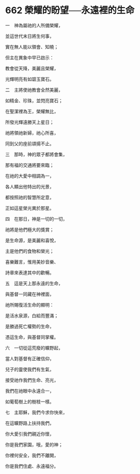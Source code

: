 # 662 榮耀的盼望──永遠裡的生命

一　神為屬祂的人所備榮耀，

並這世代末日將生何事，

實在無人能以領會、知曉；

但主在異象中早已啟示：

教會從天降，美麗且榮耀，

光輝明亮有如碧玉寶石。

二　主將使祂教會全然美麗，

如精金、珍珠，並閃亮寶石；

在聖潔裡為王，榮耀無比，

所發光輝遠勝天上星日；

祂將領祂新婦，祂心所喜，

同到父的座前頌揚不止。

三　那時，神的眾子都將會集，

那有福的交通將要來臨；

在祂的大愛中相調為一，

各人顯出他特出的光景，

都按照祂的智慧所定意，

正如這星榮光異於那星。

四　在那日，神是一切的一切，

祂將是他們極大的獎賞；

是生命源，是美麗和喜悅，

主是他們的食物和榮光；

喜樂難言，惟用美妙音樂、

詩章來表達其中的歡暢。

五　這是天上那永遠的生命，

與基督一同藏在神裡面，

祂所賜復活生命的顯明：

是活水泉源，白給而豐滿；

是勝過死亡權勢的生命，

憑這生命，與基督同掌權。

六　一切從這荒廢的曠野起，

當人對基督有正確信仰，

兒子的靈使我們有生氣，

接受祂作我們生命、亮光，

我們在祂眼中永遠合一，

如葡萄樹上的樹枝一樣。

七　主耶穌，我們今求你快來，

在這曠野路上扶持我們，

你大愛引我們親近你懷，

你是我們家園，哦，愛的神；

你裡何安全，我們不離開，

你是我們住處、永遠福分。

